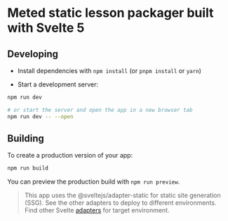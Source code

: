# Meted static lesson packager built with Svelte 5

## Developing

- Install dependencies with 
`npm install` (or `pnpm install` or `yarn`)

- Start a development server:

```bash
npm run dev

# or start the server and open the app in a new browser tab
npm run dev -- --open
```

## Building

To create a production version of your app:

```bash
npm run build
```

You can preview the production build with `npm run preview`.

> This app uses the @sveltejs/adapter-static for static site generation (SSG).
See the other adapters to deploy to different environments.
Find other Svelte [adapters](https://svelte.dev/docs/kit/adapters) for target environment.
